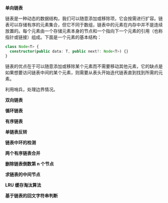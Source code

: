 **单向链表**

链表是一种动态的数据结构，我们可以随意添加或移除项，它会按需进行扩容。链表可以存储有序的元素集合，但它不同于数组，链表中的元素在内存中并不是连续放置的。每个元素由一个存储元素本身的节点和一个指向下一个元素的引用（也称指针或链接）组成。下面是一个元素的基本结构：

```ts
class Node<T> {
  constructor(public data: T, public next?: Node<T>) {}
}
```

链表的优点在于可以随意添加或移除某个元素而不需要移动其他元素，它的缺点是如果想要访问链表中间的某个元素，则需要从表头开始迭代链表直到找到所需的元素。

利用哨兵，处理边界情况。

**双向链表** 

**循环链表** 

**有序链表** 

**单链表反转** 

**链表中环的检测**

**两个有序链表合并**

**删除链表倒数第 n 个节点**

**求链表的中间节点**

**LRU 缓存淘汰算法**

**基于链表的回文字符串判断** 
